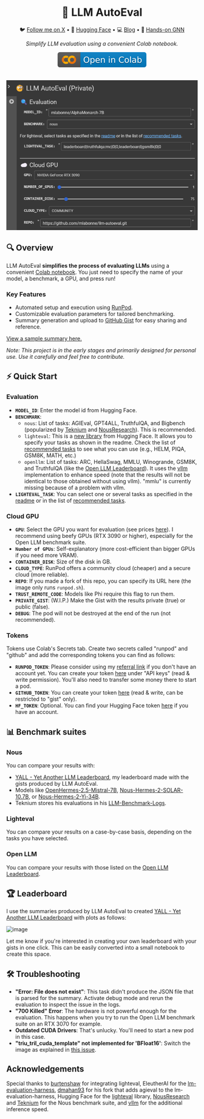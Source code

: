 <div align="center">
  <h1>🧐 LLM AutoEval</h1>
  <p>
    🐦 <a href="https://twitter.com/maximelabonne">Follow me on X</a> • 
    🤗 <a href="https://huggingface.co/mlabonne">Hugging Face</a> • 
    💻 <a href="https://mlabonne.github.io/blog">Blog</a> • 
    📙 <a href="https://github.com/PacktPublishing/Hands-On-Graph-Neural-Networks-Using-Python">Hands-on GNN</a>
  </p>
   <p><em>Simplify LLM evaluation using a convenient Colab notebook.</em></p>
   <a href="https://colab.research.google.com/drive/1Igs3WZuXAIv9X0vwqiE90QlEPys8e8Oa?usp=sharing"><img src="img/colab.svg" alt="Open In Colab"></a></center>
</div>
<br/>

<p align="center">
<img src='img/llmautoeval.png'>
</p>

## 🔍 Overview

LLM AutoEval **simplifies the process of evaluating LLMs** using a convenient [Colab notebook](https://colab.research.google.com/drive/1Igs3WZuXAIv9X0vwqiE90QlEPys8e8Oa?usp=sharing). You just need to specify the name of your model, a benchmark, a GPU, and press run!

### Key Features

* Automated setup and execution using [RunPod](https://runpod.io?ref=9nvk2srl).
* Customizable evaluation parameters for tailored benchmarking.
* Summary generation and upload to [GitHub Gist](https://gist.github.com/) for easy sharing and reference.

[View a sample summary here.](https://gist.github.com/mlabonne/1d33c86824b3a11d2308e36db1ba41c1)

*Note: This project is in the early stages and primarily designed for personal use. Use it carefully and feel free to contribute.*

## ⚡ Quick Start

### Evaluation

* **`MODEL_ID`**: Enter the model id from Hugging Face.
* **`BENCHMARK`**: 
    * `nous`: List of tasks: AGIEval, GPT4ALL, TruthfulQA, and Bigbench (popularized by [Teknium](https://github.com/teknium1) and [NousResearch](https://github.com/NousResearch)). This is recommended.
    * `lighteval`: This is a [new library](https://github.com/huggingface/lighteval) from Hugging Face. It allows you to specify your tasks as shown in the readme. Check the list of [recommended tasks](https://github.com/huggingface/lighteval/blob/main/examples/tasks/recommended_set.txt) to see what you can use (e.g., HELM, PIQA, GSM8K, MATH, etc.)
    * `openllm`: List of tasks: ARC, HellaSwag, MMLU, Winogrande, GSM8K, and TruthfulQA (like the [Open LLM Leaderboard](https://huggingface.co/spaces/HuggingFaceH4/open_llm_leaderboard)). It uses the [vllm](https://docs.vllm.ai/) implementation to enhance speed (note that the results will not be identical to those obtained without using vllm). "mmlu" is currently missing because of a problem with vllm.
* **`LIGHTEVAL_TASK`**: You can select one or several tasks as specified in the [readme](https://github.com/huggingface/lighteval?tab=readme-ov-file#usage) or in the list of [recommended tasks](https://github.com/huggingface/lighteval/blob/main/examples/tasks/recommended_set.txt).

### Cloud GPU

* **`GPU`**: Select the GPU you want for evaluation (see prices [here](https://www.runpod.io/console/gpu-cloud)). I recommend using beefy GPUs (RTX 3090 or higher), especially for the Open LLM benchmark suite.
* **`Number of GPUs`**: Self-explanatory (more cost-efficient than bigger GPUs if you need more VRAM).
* **`CONTAINER_DISK`**: Size of the disk in GB.
* **`CLOUD_TYPE`**: RunPod offers a community cloud (cheaper) and a secure cloud (more reliable).
* **`REPO`**: If you made a fork of this repo, you can specify its URL here (the image only runs `runpod.sh`).
* **`TRUST_REMOTE_CODE`**: Models like Phi require this flag to run them.
* **`PRIVATE_GIST`**: (W.I.P.) Make the Gist with the results private (true) or public (false).
* **`DEBUG`**: The pod will not be destroyed at the end of the run (not recommended).

### Tokens

Tokens use Colab's Secrets tab. Create two secrets called "runpod" and "github" and add the corresponding tokens you can find as follows:

* **`RUNPOD_TOKEN`**: Please consider using my [referral link](https://runpod.io?ref=9nvk2srl) if you don't have an account yet. You can create your token [here](https://www.runpod.io/console/user/settings) under "API keys" (read & write permission). You'll also need to transfer some money there to start a pod.
* **`GITHUB_TOKEN`**: You can create your token [here](https://github.com/settings/tokens) (read & write, can be restricted to "gist" only).
* **`HF_TOKEN`**: Optional. You can find your Hugging Face token [here](https://huggingface.co/settings/tokens) if you have an account.

## 📊 Benchmark suites

### Nous

You can compare your results with:
* [YALL - Yet Another LLM Leaderboard](https://huggingface.co/spaces/mlabonne/Yet_Another_LLM_Leaderboard), my leaderboard made with the gists produced by LLM AutoEval.
* Models like [OpenHermes-2.5-Mistral-7B](https://huggingface.co/teknium/OpenHermes-2.5-Mistral-7B#benchmark-results), [Nous-Hermes-2-SOLAR-10.7B](https://huggingface.co/NousResearch/Nous-Hermes-2-SOLAR-10.7B), or [Nous-Hermes-2-Yi-34B](https://huggingface.co/NousResearch/Nous-Hermes-2-Yi-34B). 
* Teknium stores his evaluations in his [LLM-Benchmark-Logs](https://github.com/teknium1/LLM-Benchmark-Logs).

### Lighteval

You can compare your results on a case-by-case basis, depending on the tasks you have selected.

### Open LLM

You can compare your results with those listed on the [Open LLM Leaderboard](https://huggingface.co/spaces/HuggingFaceH4/open_llm_leaderboard).

## 🏆 Leaderboard

I use the summaries produced by LLM AutoEval to created [YALL - Yet Another LLM Leaderboard](https://huggingface.co/spaces/mlabonne/Yet_Another_LLM_Leaderboard) with plots as follows:

![image](https://github.com/mlabonne/llm-autoeval/assets/81252890/a9a7e24a-ee29-4c8f-b587-4549d16bf142)

Let me know if you're interested in creating your own leaderboard with your gists in one click. This can be easily converted into a small notebook to create this space.

## 🛠️ Troubleshooting

* **"Error: File does not exist"**: This task didn't produce the JSON file that is parsed for the summary. Activate debug mode and rerun the evaluation to inspect the issue in the logs.
* **"700 Killed" Error**: The hardware is not powerful enough for the evaluation. This happens when you try to run the Open LLM benchmark suite on an RTX 3070 for example.
* **Outdated CUDA Drivers**: That's unlucky. You'll need to start a new pod in this case.
* **"triu_tril_cuda_template" not implemented for 'BFloat16'**: Switch the image as explained in [this issue](https://github.com/mlabonne/llm-autoeval/issues/22).

## Acknowledgements



Special thanks to [burtenshaw](https://github.com/burtenshaw) for integrating lighteval, EleutherAI for the [lm-evaluation-harness](https://github.com/EleutherAI/lm-evaluation-harness), [dmahan93](https://github.com/dmahan93) for his fork that adds agieval to the lm-evaluation-harness, Hugging Face for the [lighteval](https://github.com/huggingface/lighteval) library, [NousResearch](https://github.com/NousResearch) and [Teknium](https://github.com/teknium1) for the Nous benchmark suite, and 
[vllm](https://docs.vllm.ai/) for the additional inference speed. 
